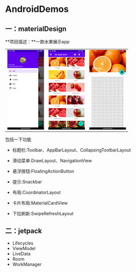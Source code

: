 # AndroidDemos
## 一：materialDesign 

**项目描述：**一款水果展示app

<table frame=void>
	<tr>
        <td><center><img src=".\pic\image-20230308220423573.png" alt="image-20230308220423573" style="zoom:25%;" /></center></td>
    	<td><center><img src=".\pic\image-20230308220716067.png" alt="image-20230308220716067" style="zoom:25%;" /></center></td>
        <td><center><img src=".\pic\image-20230308221154182.png" alt="image-20230308221154182" style="zoom:25%;" /></center></td>
    </tr>
</table>



包括一下功能

- 标题栏:Toolbar、AppBarLayout、CollapsingToolbarLayout

- 滑动菜单:DrawLayout、NavigationView

- 悬浮按钮:FloatingActionButton

- 提示:Snackbar

- 布局:CoordinatorLayout

- 卡片布局:MaterialCardView

- 下拉刷新:SwipeRefreshLayout

## 二：jetpack

- Lifecycles
- ViewModel
- LiveData
- Room
- WorkManager